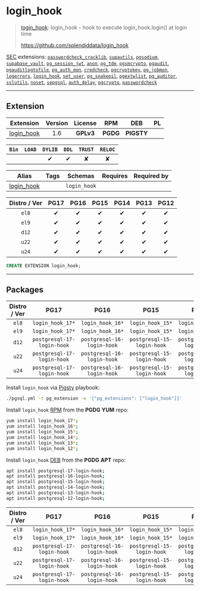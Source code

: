 # login_hook


> [login_hook](https://github.com/splendiddata/login_hook): login_hook - hook to execute login_hook.login() at login time
>
> https://github.com/splendiddata/login_hook





[SEC](/sec) extensions: [`passwordcheck_cracklib`](/passwordcheck_cracklib), [`supautils`](/supautils), [`pgsodium`](/pgsodium), [`supabase_vault`](/supabase_vault), [`pg_session_jwt`](/pg_session_jwt), [`anon`](/anon), [`pg_tde`](/pg_tde), [`pgsmcrypto`](/pgsmcrypto), [`pgaudit`](/pgaudit), [`pgauditlogtofile`](/pgauditlogtofile), [`pg_auth_mon`](/pg_auth_mon), [`credcheck`](/credcheck), [`pgcryptokey`](/pgcryptokey), [`pg_jobmon`](/pg_jobmon), [`logerrors`](/logerrors), [`login_hook`](/login_hook), [`set_user`](/set_user), [`pg_snakeoil`](/pg_snakeoil), [`pgextwlist`](/pgextwlist), [`pg_auditor`](/pg_auditor), [`sslutils`](/sslutils), [`noset`](/noset), [`sepgsql`](/sepgsql), [`auth_delay`](/auth_delay), [`pgcrypto`](/pgcrypto), [`passwordcheck`](/passwordcheck)


-------
## Extension


| Extension | Version | License | RPM | DEB | PL |
|-----------|:-------:|:-------:|:---:|:---:|:--:|
| [login_hook](https://github.com/splendiddata/login_hook) | 1.6 | **<span class="tcwarn">GPLv3</span>** | **<span class="tccyan">PGDG</span>** | **<span class="tcwarn">PIGSTY</span>** |  |



| `Bin` | `LOAD` | `DYLIB` | `DDL` | `TRUST` | `RELOC` |
|:-----:|:------:|:-------:|:-----:|:-------:|:-------:|
|  |  | <span class="tcblue">✔</span> | <span class="tcblue">✔</span> | <span class="tcwarn">✘</span> | <span class="tcwarn">✘</span> |



| Alias | Tags | Schemas | Requires | Required by |
|-------|------|---------|----------|-------------|
| [login_hook](/login_hook) |  | `login_hook` |  |  |



| Distro / Ver | PG17 | PG16 | PG15 | PG14 | PG13 | PG12 |
|:------------:|:----:|:----:|:----:|:----:|:----:|:----:|
| `el8` | <span class="tcblue">✔</span> | <span class="tcblue">✔</span> | <span class="tcblue">✔</span> | <span class="tcblue">✔</span> | <span class="tcblue">✔</span> | <span class="tcblue">✔</span> |
| `el9` | <span class="tcblue">✔</span> | <span class="tcblue">✔</span> | <span class="tcblue">✔</span> | <span class="tcblue">✔</span> | <span class="tcblue">✔</span> | <span class="tcblue">✔</span> |
| `d12` | <span class="tcblue">✔</span> | <span class="tcblue">✔</span> | <span class="tcblue">✔</span> | <span class="tcblue">✔</span> | <span class="tcblue">✔</span> | <span class="tcblue">✔</span> |
| `u22` | <span class="tcblue">✔</span> | <span class="tcblue">✔</span> | <span class="tcblue">✔</span> | <span class="tcblue">✔</span> | <span class="tcblue">✔</span> | <span class="tcblue">✔</span> |
| `u24` | <span class="tcblue">✔</span> | <span class="tcblue">✔</span> | <span class="tcblue">✔</span> | <span class="tcblue">✔</span> | <span class="tcblue">✔</span> | <span class="tcblue">✔</span> |





```sql
CREATE EXTENSION login_hook;
```

-----------


## Packages


| Distro / Ver | PG17 | PG16 | PG15 | PG14 | PG13 | PG12 |
|:------------:|:----:|:----:|:----:|:----:|:----:|:----:|
| `el8` | `login_hook_17*` | `login_hook_16*` | `login_hook_15*` | `login_hook_14*` | `login_hook_13*` | `login_hook_12*` |
| `el9` | `login_hook_17*` | `login_hook_16*` | `login_hook_15*` | `login_hook_14*` | `login_hook_13*` | `login_hook_12*` |
| `d12` | `postgresql-17-login-hook` | `postgresql-16-login-hook` | `postgresql-15-login-hook` | `postgresql-14-login-hook` | `postgresql-13-login-hook` | `postgresql-12-login-hook` |
| `u22` | `postgresql-17-login-hook` | `postgresql-16-login-hook` | `postgresql-15-login-hook` | `postgresql-14-login-hook` | `postgresql-13-login-hook` | `postgresql-12-login-hook` |
| `u24` | `postgresql-17-login-hook` | `postgresql-16-login-hook` | `postgresql-15-login-hook` | `postgresql-14-login-hook` | `postgresql-13-login-hook` | `postgresql-12-login-hook` |



Install `login_hook` via [Pigsty](https://pigsty.io/docs/pgext/usage/install/) playbook:

```bash
./pgsql.yml -t pg_extension -e '{"pg_extensions": ["login_hook"]}'
```


Install `login_hook` [RPM](/rpm) from the **<span class="tccyan">PGDG</span>** **YUM** repo:

```bash
yum install login_hook_17*;
yum install login_hook_16*;
yum install login_hook_15*;
yum install login_hook_14*;
yum install login_hook_13*;
yum install login_hook_12*;
```


Install `login_hook` [DEB](/deb) from the **<span class="tccyan">PGDG</span>** **APT** repo:

```bash
apt install postgresql-17-login-hook;
apt install postgresql-16-login-hook;
apt install postgresql-15-login-hook;
apt install postgresql-14-login-hook;
apt install postgresql-13-login-hook;
apt install postgresql-12-login-hook;
```




| Distro / Ver | PG17 | PG16 | PG15 | PG14 | PG13 | PG12 |
|:------------:|:----:|:----:|:----:|:----:|:----:|:----:|
| `el8` | `login_hook_17*` | `login_hook_16*` | `login_hook_15*` | `login_hook_14*` | `login_hook_13*` | `login_hook_12*` |
| `el9` | `login_hook_17*` | `login_hook_16*` | `login_hook_15*` | `login_hook_14*` | `login_hook_13*` | `login_hook_12*` |
| `d12` | `postgresql-17-login-hook` | `postgresql-16-login-hook` | `postgresql-15-login-hook` | `postgresql-14-login-hook` | `postgresql-13-login-hook` | `postgresql-12-login-hook` |
| `u22` | `postgresql-17-login-hook` | `postgresql-16-login-hook` | `postgresql-15-login-hook` | `postgresql-14-login-hook` | `postgresql-13-login-hook` | `postgresql-12-login-hook` |
| `u24` | `postgresql-17-login-hook` | `postgresql-16-login-hook` | `postgresql-15-login-hook` | `postgresql-14-login-hook` | `postgresql-13-login-hook` | `postgresql-12-login-hook` |





